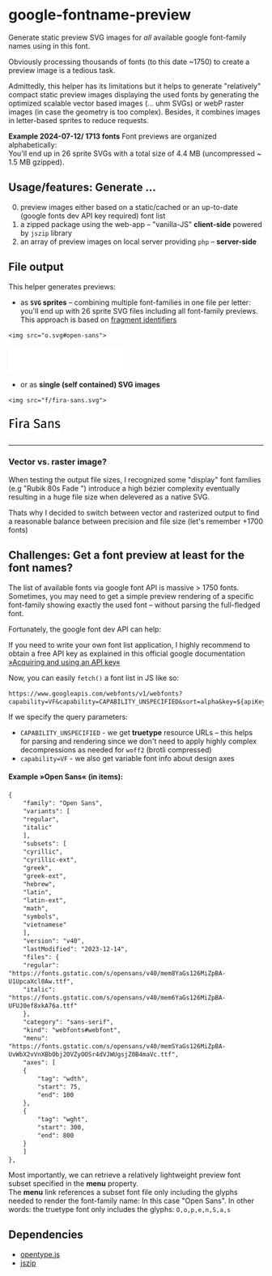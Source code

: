 # google-fontname-preview
Generate static preview SVG images for *all* available google font-family names using in this font.   

Obviously processing thousands of fonts (to this date ~1750) to create a preview image is a tedious task.  

Admittedly, this helper has its limitations but it helps to generate "relatively" compact static preview images displaying the used fonts by generating the optimized scalable vector based images (... uhm SVGs) or webP raster images (in case the geometry is too complex). Besides, it combines images in letter-based sprites to reduce requests.

**Example 2024-07-12/ 1713 fonts**
Font previews are organized alphabetically:   
You'll end up in 26 sprite SVGs with a total size of 4.4 MB (uncompressed ~ 1.5 MB gzipped).

## Usage/features: Generate ...
0.  preview images either based on a static/cached or an up-to-date (google fonts dev API key required) font list
1. a zipped package using the web-app – "vanilla-JS" **client-side** powered by `jszip` library
2. an array of preview images on local server providing `php` – **server-side**



## File output
This helper generates previews:    
* as **`SVG` sprites** – combining multiple font-families in one file per letter: you'll end up with 26 sprite SVG files including all font-family previews. This approach is based on [fragment identifiers](https://css-tricks.com/svg-fragment-identifiers-work/)   


``` 
<img src="o.svg#open-sans">
```
<img src="preview_images/sprites/o.svg#open-sans" alt="open sans" height="50" >

* or as **single (self contained) SVG images**  

``` 
<img src="f/fira-sans.svg">
```
<img src="preview_images/img/f/fira-sans.svg" alt="fira sans" height="50" >

<hr>

### Vector vs. raster image?
When testing the output file sizes, I recognized some "display" font families (e.g "Rubik 80s Fade
") introduce a high bézier complexity eventually resulting in a huge file size when delevered as a native SVG. 

Thats why I decided to switch between vector and rasterized output to find a reasonable balance between  precision and file size (let's remember +1700 fonts)



## Challenges: Get a font preview at least for the font names?  

The list of available fonts via google font API is massive > 1750 fonts.  
Sometimes, you may need to get a simple preview rendering of a specific font-family showing exactly the used font – without parsing the full-fledged font.  

Fortunately, the google font dev API can help:   

If you need to write your own font list application, I highly recommend to obtain a free API key as explained in this official google documentation  [»Acquiring and using an API key«](https://developers.google.com/fonts/docs/developer_api#APIKey)

Now, you can easily `fetch()` a font list in JS like so:   

```
https://www.googleapis.com/webfonts/v1/webfonts?capability=VF&capability=CAPABILITY_UNSPECIFIED&sort=alpha&key=${apiKey}`
```

If we specify the query parameters:  

* `CAPABILITY_UNSPECIFIED` - we get **truetype** resource URLs – this helps for parsing and rendering since we don't need to apply highly complex decompressions as needed for `woff2` (brotli compressed)  
* `capability=VF` - we also get variable font info about design axes




#### Example »Open Sans« (in items): 

```
{
    "family": "Open Sans",
    "variants": [
    "regular",
    "italic"
    ],
    "subsets": [
    "cyrillic",
    "cyrillic-ext",
    "greek",
    "greek-ext",
    "hebrew",
    "latin",
    "latin-ext",
    "math",
    "symbols",
    "vietnamese"
    ],
    "version": "v40",
    "lastModified": "2023-12-14",
    "files": {
    "regular": "https://fonts.gstatic.com/s/opensans/v40/mem8YaGs126MiZpBA-U1UpcaXcl0Aw.ttf",
    "italic": "https://fonts.gstatic.com/s/opensans/v40/mem6YaGs126MiZpBA-UFUJ0ef8xkA76a.ttf"
    },
    "category": "sans-serif",
    "kind": "webfonts#webfont",
    "menu": "https://fonts.gstatic.com/s/opensans/v40/memSYaGs126MiZpBA-UvWbX2vVnXBbObj2OVZyOOSr4dVJWUgsjZ0B4maVc.ttf",
    "axes": [
    {
        "tag": "wdth",
        "start": 75,
        "end": 100
    },
    {
        "tag": "wght",
        "start": 300,
        "end": 800
    }
    ]
},
```

Most importantly, we can retrieve a relatively lightweight preview  font subset specified in the **menu** property.  
The **menu** link references a subset font file only including the glyphs needed to render the font-family name: In this case "Open Sans". In other words: the truetype font only includes the glyphs: `O,o,p,e,n,S,a,s`


## Dependencies
* [opentype.js](https://github.com/opentypejs/opentype.js)
* [jszip](https://github.com/Stuk/jszip)
